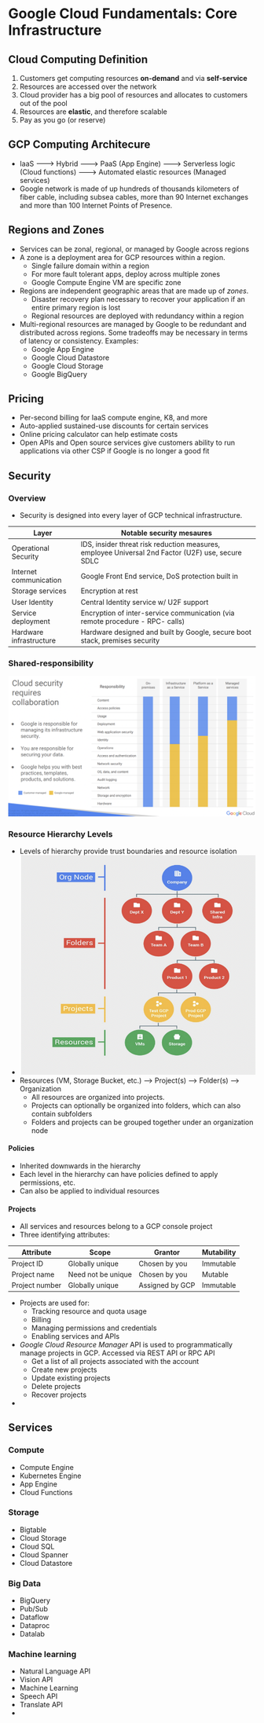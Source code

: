 # Google Cloud Fundamentals: Core Infrastructure

## Cloud Computing Definition

1. Customers get computing resources **on-demand** and via **self-service**
2. Resources are accessed over the network
3. Cloud provider has a big pool of resources and allocates to customers out of the pool
4. Resources are **elastic**, and therefore scalable
5. Pay as you go (or reserve)

## GCP Computing Architecure

* IaaS ---> Hybrid ---> PaaS (App Engine) ---> Serverless logic (Cloud functions) ---> Automated elastic resources (Managed services)&#x20;
* Google network is made of up hundreds of thousands kilometers of fiber cable, including subsea cables, more than 90 Internet exchanges and more than 100 Internet Points of Presence.&#x20;

## Regions and Zones&#x20;

* Services can be zonal, regional, or managed by Google across regions&#x20;
* A zone is a deployment area for GCP resources within a region.&#x20;
  * Single failure domain within a region&#x20;
  * For more fault tolerant apps, deploy across multiple zones&#x20;
  * Google Compute Engine VM are specific zone
* Regions are independent geographic areas that are made up of _zones_.
  * Disaster recovery plan necessary to recover your application if an entire primary region is lost&#x20;
  * Regional resources are deployed with redundancy within a region
* Multi-regional resources are managed by Google to be redundant and distributed across regions. Some tradeoffs may be necessary in terms of latency or consistency. Examples:
  * Google App Engine&#x20;
  * Google Cloud Datastore&#x20;
  * Google Cloud Storage&#x20;
  * Google BigQuery&#x20;

## Pricing&#x20;

* Per-second billing for IaaS compute engine, K8, and more&#x20;
* Auto-applied sustained-use discounts for certain services
* Online pricing calculator can help estimate costs&#x20;
* Open APIs and Open source services give customers ability to run applications via other CSP if Google is no longer a good fit&#x20;

## Security&#x20;

### Overview

* Security is designed into every layer of GCP technical infrastructure.&#x20;

| Layer                   | Notable security mesaures                                                                         |
| ----------------------- | ------------------------------------------------------------------------------------------------- |
| Operational Security    | IDS, insider threat risk reduction measures, employee Universal 2nd Factor (U2F) use, secure SDLC |
| Internet communication  | Google Front End service, DoS protection built in                                                 |
| Storage services        | Encryption at rest                                                                                |
| User Identity           | Central Identity service w/ U2F support                                                           |
| Service deployment      | Encryption of inter-service communication (via remote procedure - RPC- calls)                     |
| Hardware infrastructure | Hardware designed and built by Google, secure boot stack, premises security                       |

### Shared-responsibility&#x20;

![](../../.gitbook/assets/image.png)

### Resource Hierarchy Levels

* Levels of hierarchy provide trust boundaries and resource isolation&#x20;
* ![](<../../.gitbook/assets/image (1).png>)
* Resources (VM, Storage Bucket, etc.) --> Project(s) --> Folder(s) --> Organization&#x20;
  * All resources are organized into projects.
  * Projects can optionally be organized into folders, which can also contain subfolders
  * Folders and projects can be grouped together under an organization node

#### Policies&#x20;

* Inherited downwards in the hierarchy&#x20;
* Each level in the hierarchy can have policies defined to apply permissions, etc.&#x20;
* Can also be applied to individual resources&#x20;

#### Projects

* All services and resources belong to a GCP console project&#x20;
* Three identifying attributes:&#x20;

| Attribute      | Scope              | Grantor         | Mutability |
| -------------- | ------------------ | --------------- | ---------- |
| Project ID     | Globally unique    | Chosen by you   | Immutable  |
| Project name   | Need not be unique | Chosen by you   | Mutable    |
| Project number | Globally unique    | Assigned by GCP | Immutable  |

* Projects are used for:
  * Tracking resource and quota usage&#x20;
  * Billing
  * Managing permissions and credentials&#x20;
  * Enabling services and APIs&#x20;
* _Google Cloud Resource Manager_ API is used to programmatically manage projects in GCP. Accessed via REST API or RPC API
  * Get a list of all projects associated with the account&#x20;
  * Create new projects&#x20;
  * Update existing projects&#x20;
  * Delete projects&#x20;
  * Recover projects&#x20;
*

## Services&#x20;

### Compute&#x20;

* Compute Engine
* Kubernetes Engine
* App Engine&#x20;
* Cloud Functions&#x20;

### Storage&#x20;

* Bigtable&#x20;
* Cloud Storage&#x20;
* Cloud SQL
* Cloud Spanner
* Cloud Datastore&#x20;

### Big Data&#x20;

* BigQuery
* Pub/Sub
* Dataflow&#x20;
* Dataproc
* Datalab

### Machine learning

* Natural Language API
* Vision API
* Machine Learning
* Speech API
* Translate API
*

